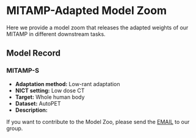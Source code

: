 # MITAMP-Adapted Model Zoom

Here we provide a model zoom that releases the adapted weights of our MITAMP in different downstream tasks.

## Model Record
### MITAMP-S
- **Adaptation method:** Low-rant adaptation
- **NICT setting:** Low dose CT
- **Target:** Whole human body
- **Dataset:** AutoPET
- **Description:** 

If you want to contribute to the Model Zoo, please send the [EMAIL](mailto:ythe1995@163.com) to our group.
